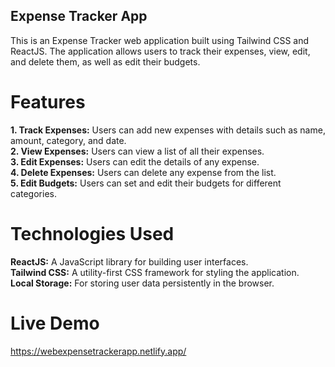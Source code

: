 ## Expense Tracker App
This is an Expense Tracker web application built using Tailwind CSS and ReactJS. The application allows users to track their expenses, view, edit, and delete them, as well as edit their budgets.

# Features
**1. Track Expenses:** Users can add new expenses with details such as name, amount, category, and date.<br/>
**2. View Expenses:** Users can view a list of all their expenses.<br/>
**3. Edit Expenses:** Users can edit the details of any expense.<br/>
**4. Delete Expenses:** Users can delete any expense from the list.<br/>
**5. Edit Budgets:** Users can set and edit their budgets for different categories.<br/>
# Technologies Used
**ReactJS:** A JavaScript library for building user interfaces.<br/>
**Tailwind CSS:** A utility-first CSS framework for styling the application.<br/>
**Local Storage:** For storing user data persistently in the browser.<br/>

# Live Demo
<a>https://webexpensetrackerapp.netlify.app/</a>
